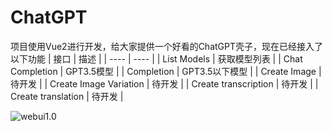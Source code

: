 # ChatGPT
项目使用Vue2进行开发，给大家提供一个好看的ChatGPT壳子，现在已经接入了以下功能
|  接口   | 描述  |
|  ----  | ----  |
| List Models  | 获取模型列表 |
| Chat Completion  | GPT3.5模型 |
| Completion  | GPT3.5以下模型 |
| Create Image  | 待开发 |
| Create Image Variation  | 待开发 |
| Create transcription  | 待开发 |
| Create translation    | 待开发 |

![webui1.0](https://i.328888.xyz/2023/03/11/sFJpc.jpeg)
